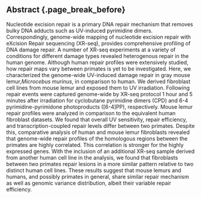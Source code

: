 ## Abstract {.page_break_before}

<!-- 250 words -->

Nucleotide excision repair is a primary DNA repair mechanism that removes bulky DNA adducts such as UV-induced pyrimidine dimers. 
Correspondingly, genome-wide mapping of nucleotide excision repair with eXcision Repair sequencing (XR-seq), provides comprehensive profiling of DNA damage repair. 
A number of XR-seq experiments at a variety of conditions for different damage types revealed heterogenous repair in the human genome.
Although human repair profiles were extensively studied, how repair maps vary between primates is yet to be investigated.
Here, we characterized the genome-wide UV-induced damage repair in gray mouse lemur,*Microcebus murinus*, in comparison to human.
We derived fibroblast cell lines from mouse lemur and exposed them to UV irradiation.
Following repair events were captured genome-wide by XR-seq protocol 1 hour and 5 minutes after irradiation for cyclobutane pyrimidine dimers (CPD) and 6-4 pyrimidine-pyrimidone photoproducts ([6-4]PP), respectively. 
Mouse lemur repair profiles were analyzed in comparison to the equivalent human fibroblast datasets.
We found that overall UV sensitivity, repair efficiency, and transcription-coupled repair levels differ between two primates.
Despite this, comparative analysis of human and mouse lemur fibroblasts revealed that genome-wide repair profiles of the homologous regions between the primates are highly correlated. 
This correlation is stronger for the highly expressed genes.
With the inclusion of an additional XR-seq sample derived from another human cell line in the analysis, we found that fibroblasts between two primates repair lesions in a more similar pattern relative to two distinct human cell lines.
These results suggest that mouse lemurs and humans, and possibly primates in general, share similar repair mechanism as well as genomic variance distribution, albeit their variable repair efficiency.